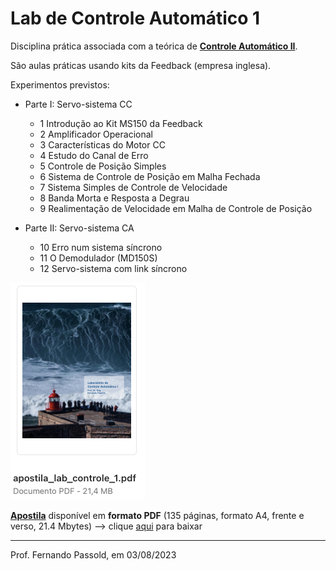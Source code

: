 <!-- title: Lab de Controle 1 -->

# Lab de Controle Automático 1

Disciplina prática associada com a teórica de [**Controle Automático II**](https://fpassold.github.io/Controle_2/index.html).

São aulas práticas usando kits da Feedback (empresa inglesa).

Experimentos previstos:

* Parte I: Servo-sistema CC
    * 1 Introdução ao Kit MS150 da Feedback
    * 2 Amplificador Operacional
    * 3 Características do Motor CC
    * 4 Estudo do Canal de Erro
    * 5 Controle de Posição Simples
    * 6 Sistema de Controle de Posição em Malha Fechada
    * 7 Sistema Simples de Controle de Velocidade
    * 8 Banda Morta e Resposta a Degrau
    * 9 Realimentação de Velocidade em Malha de Controle de Posição

* Parte II: Servo-sistema CA
    * 10 Erro num sistema síncrono
    * 11 O Demodulador (MD150S)
    * 12 Servo-sistema com link síncrono

[![Lab_Controle_1.png](Lab_Controle_1.png)](apostila_lab_controle_1.pdf)

[**Apostila**](apostila_lab_controle_1.pdf) disponível em **formato PDF** (135 páginas, formato A4, frente e verso, 21.4 Mbytes) --> clique [aqui](apostila_lab_controle_1.pdf) para baixar

---

Prof. Fernando Passold, em 03/08/2023
